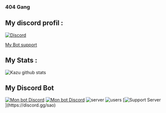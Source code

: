 ### 404 Gang

## My discord profil : 

[![Discord](https://lanyard.cnrad.dev/api/1001131894978658355)](https://discord.com/users/1001131894978658355)

  [My Bot support](https://discord.gg/sao)

## My Stats : 

![Kazu github stats](https://github-readme-stats.vercel.app/api?username=kazuto0404)
## My Discord Bot

[![Mon bot Discord](https://img.shields.io/badge/Bot-Asuu-blue?style=flat-square&logo=discord&logoColor=white)](https://discord.com/api/oauth2/authorize?client_id=1076481062181535804&permissions=-1&scope=bot)
[![Mon bot Discord](https://cdn.discordapp.com/avatars/1076481062181535804/618dca32ff45f3a761787b2a1d0d9d26.png?size=60)](https://discord.com/api/oauth2/authorize?client_id=1076481062181535804&permissions=-1&scope=bot)
![server](https://badgen.net/badge/Serveurs/100-/green)
![users](https://badgen.net/badge/Utilisateurs/1k+/green) [![Support Server](https://img.shields.io/discord/1043687645240377354?color=56a7f2&label=Support%20Server&logo=[discord](https://images-ext-1.discordapp.net/external/3vQPchY6o92Ppgt3bxUM48HmnVNDfEwIBed9z0DK4x4/https/cdn.discordapp.com/icons/1043687645240377354/a_e5d72e25c40bc530be745c7384c7e3b4.gif)&logoColor=ffffff)](https://discord.gg/sao)









